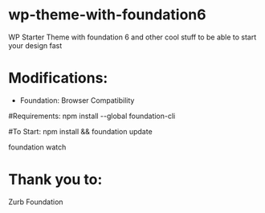 # wp-theme-with-foundation6
WP Starter Theme with foundation 6 and other cool stuff to be able to start your design fast

# Modifications:
- Foundation: Browser Compatibility 


#Requirements:
npm install --global foundation-cli

#To Start:
npm install && foundation update

foundation watch

# Thank you to:
Zurb Foundation
